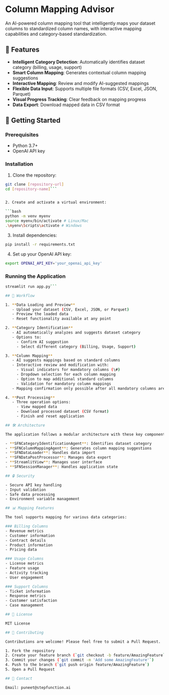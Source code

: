 # Column Mapping Advisor

An AI-powered column mapping tool that intelligently maps your dataset columns to standardized column names, with interactive mapping capabilities and category-based standardization.

## 🌟 Features

- **Intelligent Category Detection**: Automatically identifies dataset category (billing, usage, support)
- **Smart Column Mapping**: Generates contextual column mapping suggestions
- **Interactive Mapping**: Review and modify AI-suggested mappings
- **Flexible Data Input**: Supports multiple file formats (CSV, Excel, JSON, Parquet)
- **Visual Progress Tracking**: Clear feedback on mapping progress
- **Data Export**: Download mapped data in CSV format

## 🚀 Getting Started

### Prerequisites

- Python 3.7+
- OpenAI API key

### Installation

1. Clone the repository:

```bash
git clone [repository-url]
cd [repository-name]```


2. Create and activate a virtual environment:

```bash
python -m venv myenv
source myenv/bin/activate # Linux/Mac
.\myenv\Scripts\activate # Windows
```

3. Install dependencies:

```bash
pip install -r requirements.txt
```

4. Set up your OpenAI API key:

```bash
export OPENAI_API_KEY='your_openai_api_key'
```

### Running the Application

```bash
streamlit run app.py```

## 🔄 Workflow

1. **Data Loading and Preview**
   - Upload your dataset (CSV, Excel, JSON, or Parquet)
   - Preview the loaded data
   - Reset functionality available at any point

2. **Category Identification**
   - AI automatically analyzes and suggests dataset category
   - Options to:
     - Confirm AI suggestion
     - Select different category (Billing, Usage, Support)

3. **Column Mapping**
   - AI suggests mappings based on standard columns
   - Interactive review and modification with:
     - Visual indicators for mandatory columns (\#)
     - Dropdown selection for each column mapping
     - Option to map additional standard columns
     - Validation for mandatory column mappings
   - Mapping confirmation only possible after all mandatory columns are mapped

4. **Post Processing**
   - Three operation options:
     - View mapped data
     - Download processed dataset (CSV format)
     - Finish and reset application

## 🛠️ Architecture

The application follows a modular architecture with these key components:

- **SFNCategoryIdentificationAgent**: Identifies dataset category
- **SFNColumnMappingAgent**: Generates column mapping suggestions
- **SFNDataLoader**: Handles data import
- **SFNDataPostProcessor**: Manages data export
- **StreamlitView**: Manages user interface
- **SFNSessionManager**: Handles application state

## 🔒 Security

- Secure API key handling
- Input validation
- Safe data processing
- Environment variable management

## 📊 Mapping Features

The tool supports mapping for various data categories:

### Billing Columns
- Revenue metrics
- Customer information
- Contract details
- Product information
- Pricing data

### Usage Columns
- License metrics
- Feature usage
- Activity tracking
- User engagement

### Support Columns
- Ticket information
- Response metrics
- Customer satisfaction
- Case management

## 📝 License

MIT License

## 🤝 Contributing

Contributions are welcome! Please feel free to submit a Pull Request.

1. Fork the repository
2. Create your feature branch (`git checkout -b feature/AmazingFeature`)
3. Commit your changes (`git commit -m 'Add some AmazingFeature'`)
4. Push to the branch (`git push origin feature/AmazingFeature`)
5. Open a Pull Request

## 📧 Contact

Email: puneet@stepfunction.ai